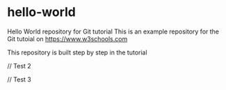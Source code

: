 # hello-world

Hello World repository for Git tutorial
This is an example repository for the Git tutoial on https://www.w3schools.com

This repository is built step by step in the tutorial

// Test 2

// Test 3
